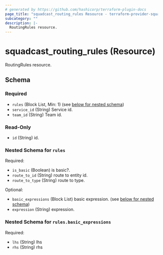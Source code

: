 ```yaml
---
# generated by https://github.com/hashicorp/terraform-plugin-docs
page_title: "squadcast_routing_rules Resource - terraform-provider-squadcast-new"
subcategory: ""
description: |-
  RoutingRules resource.
---
```


# squadcast_routing_rules (Resource)

RoutingRules resource.



<!-- schema generated by tfplugindocs -->
## Schema

### Required

- `rules` (Block List, Min: 1) (see [below for nested schema](#nestedblock--rules))
- `service_id` (String) Service id.
- `team_id` (String) Team id.

### Read-Only

- `id` (String) id.

<a id="nestedblock--rules"></a>
### Nested Schema for `rules`

Required:

- `is_basic` (Boolean) is basic?.
- `route_to_id` (String) route to entity id.
- `route_to_type` (String) route to type.

Optional:

- `basic_expressions` (Block List) basic expression. (see [below for nested schema](#nestedblock--rules--basic_expressions))
- `expression` (String) expression.

<a id="nestedblock--rules--basic_expressions"></a>
### Nested Schema for `rules.basic_expressions`

Required:

- `lhs` (String) lhs
- `rhs` (String) rhs


